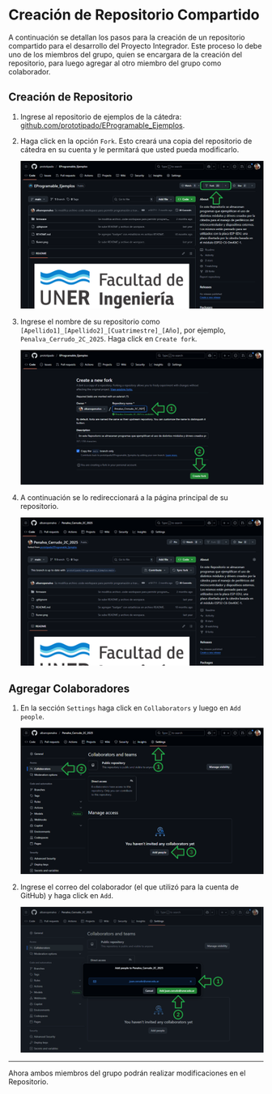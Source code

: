 # Creación de Repositorio Compartido

A continuación se detallan los pasos para la creación de un repositorio compartido para el desarrollo del Proyecto Integrador. Este proceso lo debe uno de los miembros del grupo, quien se encargara de la creación del repositorio, para luego agregar al otro miembro del grupo como colaborador.

## Creación de Repositorio

1. Ingrese al repositorio de ejemplos de la cátedra: [github.com/prototipado/EProgramable_Ejemplos](https://github.com/prototipado/EProgramable_Ejemplos).

2. Haga click en la opción `Fork`. Esto creará una copia del repositorio de cátedra en su cuenta y le permitará que usted pueda modificarlo.

    ![repo2](./imágenes/repo2.png)

3. Ingrese el nombre de su repositorio como `[Apellido1]_[Apellido2]_[Cuatrimestre]_[Año]`, por ejemplo, `Penalva_Cerrudo_2C_2025`. Haga click en `Create fork`.

    ![repo3](./imágenes/repo3.png)

4. A continuación se lo redireccionará a la página principal de su repositorio.

    ![repo4](./imágenes/repo4.png)

## Agregar Colaboradores

1. En la sección `Settings` haga click en `Collaborators` y luego en `Add people`.

    ![repo5](./imágenes/repo5.png)

2. Ingrese el correo del colaborador (el que utilizó para la cuenta de GitHub) y haga click en `Add`.

    ![repo5](./imágenes/repo6.png)

---

Ahora ambos miembros del grupo podrán realizar modificaciones en el Repositorio.
